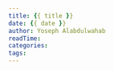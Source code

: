 ```yaml
---
title: {{ title }}
date: {{ date }}
author: Yoseph Alabdulwahab
readTime:
categories:
tags:
---
```

